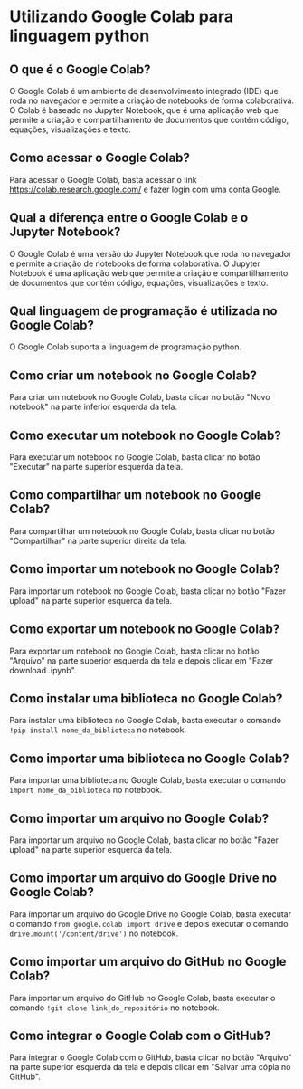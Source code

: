 # Utilizando Google Colab para linguagem python

## O que é o Google Colab?

O Google Colab é um ambiente de desenvolvimento integrado (IDE) que roda no navegador e permite a criação de notebooks de forma colaborativa. O Colab é baseado no Jupyter Notebook, que é uma aplicação web que permite a criação e compartilhamento de documentos que contém código, equações, visualizações e texto.

## Como acessar o Google Colab?

Para acessar o Google Colab, basta acessar o link https://colab.research.google.com/ e fazer login com uma conta Google.

## Qual a diferença entre o Google Colab e o Jupyter Notebook?

O Google Colab é uma versão do Jupyter Notebook que roda no navegador e permite a criação de notebooks de forma colaborativa. O Jupyter Notebook é uma aplicação web que permite a criação e compartilhamento de documentos que contém código, equações, visualizações e texto.

## Qual linguagem de programação é utilizada no Google Colab?

O Google Colab suporta a linguagem de programação python.

## Como criar um notebook no Google Colab?

Para criar um notebook no Google Colab, basta clicar no botão "Novo notebook" na parte inferior esquerda da tela.

## Como executar um notebook no Google Colab?

Para executar um notebook no Google Colab, basta clicar no botão "Executar" na parte superior esquerda da tela.

## Como compartilhar um notebook no Google Colab?

Para compartilhar um notebook no Google Colab, basta clicar no botão "Compartilhar" na parte superior direita da tela.

## Como importar um notebook no Google Colab?

Para importar um notebook no Google Colab, basta clicar no botão "Fazer upload" na parte superior esquerda da tela.

## Como exportar um notebook no Google Colab?

Para exportar um notebook no Google Colab, basta clicar no botão "Arquivo" na parte superior esquerda da tela e depois clicar em "Fazer download .ipynb".

## Como instalar uma biblioteca no Google Colab?

Para instalar uma biblioteca no Google Colab, basta executar o comando `!pip install nome_da_biblioteca` no notebook.

## Como importar uma biblioteca no Google Colab?

Para importar uma biblioteca no Google Colab, basta executar o comando `import nome_da_biblioteca` no notebook.

## Como importar um arquivo no Google Colab?

Para importar um arquivo no Google Colab, basta clicar no botão "Fazer upload" na parte superior esquerda da tela.

## Como importar um arquivo do Google Drive no Google Colab?

Para importar um arquivo do Google Drive no Google Colab, basta executar o comando `from google.colab import drive` e depois executar o comando `drive.mount('/content/drive')` no notebook.

## Como importar um arquivo do GitHub no Google Colab?

Para importar um arquivo do GitHub no Google Colab, basta executar o comando `!git clone link_do_repositório` no notebook.

## Como integrar o Google Colab com o GitHub?

Para integrar o Google Colab com o GitHub, basta clicar no botão "Arquivo" na parte superior esquerda da tela e depois clicar em "Salvar uma cópia no GitHub".

